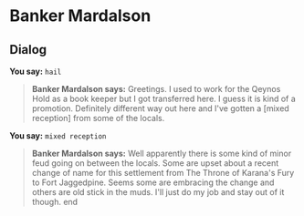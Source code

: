 # Banker Mardalson
## Dialog

**You say:** `hail`



>**Banker Mardalson says:** Greetings. I used to work for the Qeynos Hold as a book keeper but I got transferred here. I guess it is kind of a promotion. Definitely different way out here and I've gotten a [mixed reception] from some of the locals.

**You say:** `mixed reception`



>**Banker Mardalson says:** Well apparently there is some kind of minor feud going on between the locals. Some are upset about a recent change of name for this settlement from The Throne of Karana's Fury to Fort Jaggedpine. Seems some are embracing the change and others are old stick in the muds. I'll just do my job and stay out of it though.
end